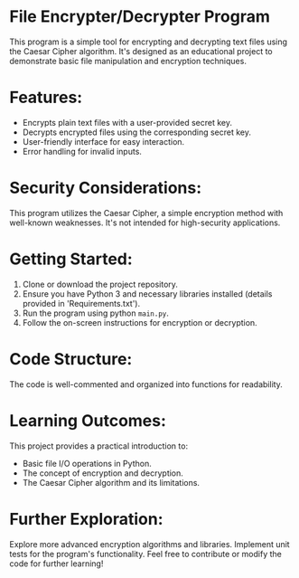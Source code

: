 # File Encrypter/Decrypter Program

This program is a simple tool for encrypting and decrypting text files using the Caesar Cipher algorithm. It's designed as an educational project to demonstrate basic file manipulation and encryption techniques.

# Features:

- Encrypts plain text files with a user-provided secret key.
- Decrypts encrypted files using the corresponding secret key.
- User-friendly interface for easy interaction.
- Error handling for invalid inputs.

# Security Considerations:

This program utilizes the Caesar Cipher, a simple encryption method with well-known weaknesses. It's not intended for high-security applications.

# Getting Started:

1. Clone or download the project repository.
2. Ensure you have Python 3 and necessary libraries installed (details provided in 'Requirements.txt').
3. Run the program using python `main.py`.
4. Follow the on-screen instructions for encryption or decryption.

# Code Structure:

The code is well-commented and organized into functions for readability.

# Learning Outcomes:

This project provides a practical introduction to:

- Basic file I/O operations in Python.
- The concept of encryption and decryption.
- The Caesar Cipher algorithm and its limitations.

# Further Exploration:

Explore more advanced encryption algorithms and libraries.
Implement unit tests for the program's functionality.
Feel free to contribute or modify the code for further learning!

